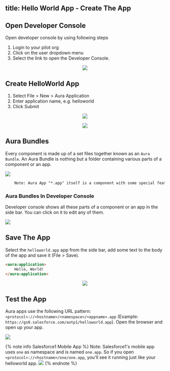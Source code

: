 title: Hello World App - Create The App
---

## Open Developer Console

Open developer console by using following steps


 1. Login to your pilot org
 2. Click on the user dropdown menu
 3. Select the link to open the Developer Console.


<p align=center>
<img src="/auratutorials/images/aura-first-aura-app-devconsole.png"/>

## Create HelloWorld App


1. Select File > New > Aura Application
2. Enter application name, e.g. helloworld
3. Click Submit


<p align=center>
<img src="/auratutorials/images/aura-first-aura-app-createApp.png"/>
<p align=center>
<img src="/auratutorials/images/aura-first-aura-app-createApp-bundle.png"/>

## Aura Bundles

Every component is made up of a set files together known as an `Aura Bundle`. An Aura Bundle is nothing but a folder containing various parts of a component or an app.

<img src="/auratutorials/images/aura-first-aura-app-comp-bndl-files.png"/>

``` html
	Note: Aura App "*.app" itself is a component with some special features.
```

### Aura Bundles In Developer Console

Developer console  shows all these parts of a component or an app in the side bar. You can click on it to edit any of them.

<img src="/auratutorials/images/aura-first-aura-app-console-side-bar.png"/>

## Save The App

Select the `helloworld.app` app from the side bar, add some text to the body of the app and save it (File > Save). 

``` html
<aura:application>
	Hello, World!
</aura:application>
```

<p align=center>
<img src="/auratutorials/images/aura-first-aura-app-hello-world-app.png"/>

## Test the App

Aura apps use the following URL pattern: `<protocol>://<hostname>/<namespace>/<appname>.app`
(Example: `https://gs0.salesforce.com/aotp1/helloworld.app`). Open the browser and open up your app.

<img src="/auratutorials/images/aura-first-aura-app-hello-world-app-running.png"/>

{% note info Salesforce1 Mobile App %}
Note: Salesforce1's mobile app uses `one` as namespace and is named `one.app`. So if you open `<protocol>://<hostname>/one/one.app`, you'll see it running just like your helloworld app.
<img src="/auratutorials/images/aura-first-aura-app-s1app.png"/>
{% endnote %}
